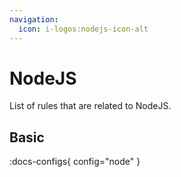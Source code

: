 ```yaml
---
navigation:
  icon: i-logos:nodejs-icon-alt
---
```


# NodeJS

List of rules that are related to NodeJS.

## Basic

:docs-configs{ config="node" }
